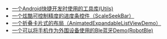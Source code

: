 * [一个Android快捷开发时使用的工具库(Utils)](https://github.com/CNHubin/Utils)
* [一个炫酷可控制精度的进度条控件（ScaleSeekBar）](https://github.com/CNHubin/ScaleSeekBar)
* [一个折叠卡片式的布局（AnimatedExpandableListViewDemo）](https://github.com/CNHubin/AnimatedExpandableListViewDemo) 
* [一个可以将手机作为外围设备使用的Ble蓝牙Demo(RobotBle)](https://github.com/CNHubin/RobotBle)

